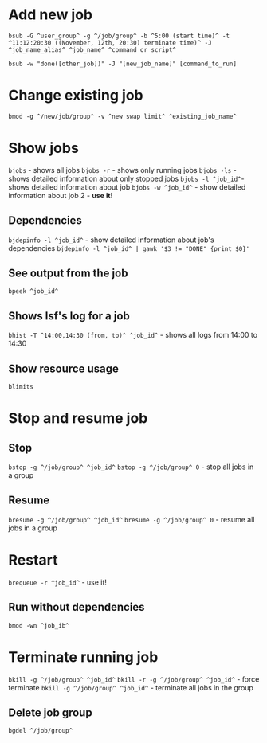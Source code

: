 #                  Add new job

`bsub -G ^user_group^ -g ^/job/group^ -b ^5:00 (start time)^ -t ^11:12:20:30 ((November, 12th, 20:30) terminate time)^ -J ^job_name_alias^ ^job_name^ ^command or script^`

`bsub -w "done([other_job])" -J "[new_job_name]" [command_to_run]`









#                  Change existing job

`bmod -g ^/new/job/group^ -v ^new swap limit^ ^existing_job_name^`









#                  Show jobs

`bjobs` - shows all jobs
`bjobs -r` - shows only running jobs
`bjobs -ls` - shows detailed information about only stopped jobs
`bjobs -l ^job_id^`- shows detailed information about job
`bjobs -w ^job_id^` - show detailed information about job 2 - **use it!**

##                 Dependencies

`bjdepinfo -l ^job_id^` - show detailed information about job's dependencies
`bjdepinfo -l ^job_id^ | gawk '$3 != "DONE" {print $0}'`

##                                     See output from the job

`bpeek ^job_id^`









##                                     Shows lsf's log for a job

`bhist -T ^14:00,14:30 (from, to)^ ^job_id^` - shows all logs from 14:00 to 14:30







##                                     Show resource usage

`blimits`





#                  Stop and resume job

##                 Stop

`bstop -g ^/job/group^ ^job_id^`
`bstop -g ^/job/group^ 0` - stop all jobs in a group

##                 Resume

`bresume -g ^/job/group^ ^job_id^`
`bresume -g ^/job/group^ 0` - resume all jobs in a group









#                 Restart

`brequeue -r ^job_id^` - use it!


##                 Run without dependencies

`bmod -wn ^job_ib^`








#                  Terminate running job

`bkill -g ^/job/group^ ^job_id^`
`bkill -r -g ^/job/group^ ^job_id^` - force terminate
`bkill -g ^/job/group^ ^job_id^` - terminate all jobs in the group

##                 Delete job group

`bgdel ^/job/group^`